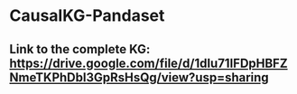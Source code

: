 # CausalKG-Pandaset
## Link to the complete KG: https://drive.google.com/file/d/1dIu71IFDpHBFZNmeTKPhDbl3GpRsHsQg/view?usp=sharing
